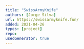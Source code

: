 ```yaml
---
title: "SwissArmyKnife"
authors: [Jorge Silva]
url: https://swissarmyknife.fun/
added: 2021-04-26
types: [project]
repo: 
usedGenerator: true
---
```

